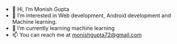 - 👋 Hi, I’m Monish Gupta
- 👀 I’m interested in Web development, Android development and Machine learning.
- 🌱 I’m currently learning machine learning
- 📫 You can reach me at monishgupta72@gmail.com

